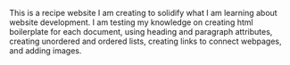 This is a recipe website I am creating to solidify what I am learning about website development.
I am testing my knowledge on creating html boilerplate for each document, using heading and paragraph attributes, 
creating unordered and ordered lists, creating links to connect webpages, and adding images.